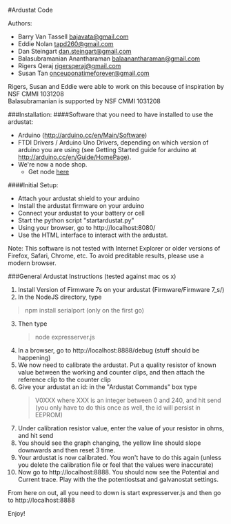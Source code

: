 #Ardustat Code

Authors:

- Barry Van Tassell <bajavata@gmail.com>
- Eddie Nolan <tapd260@gmail.com>
- Dan Steingart <dan.steingart@gmail.com>
- Balasubramanian Anantharaman <balaanantharaman@gmail.com>
- Rigers Qeraj <rigersqeraj@gmail.com>
- Susan Tan <onceuponatimeforever@gmail.com>

Rigers, Susan and Eddie were able to work on this because of inspiration by NSF CMMI 1031208  
Balasubramanian is supported by NSF CMMI 1031208

###Installation:
####Software that you need to have installed to use the ardustat:
- Arduino (http://arduino.cc/en/Main/Software)
- FTDI Drivers / Arduino Uno Drivers, depending on which version of arduino you are using (see Getting Started guide for arduino at http://arduino.cc/en/Guide/HomePage).
- We're now a node shop.  
   - Get node [here](http://nodejs.org/)

####Initial Setup:
- Attach your ardustat shield to your arduino
- Install the ardustat firmware on your arduino
- Connect your ardustat to your battery or cell
- Start the python script "startardustat.py"
- Using your browser, go to http://localhost:8080/
- Use the HTML interface to interact with the ardustat.

Note: This software is not tested with Internet Explorer or older versions of Firefox, Safari, Chrome, etc. To avoid preditable results, please use a modern browser.
	
###General Ardustat Instructions (tested against mac os x)
1. Install Version of Firmware 7s on your ardustat (Firmware/Firmware 7_s/)
2. In the NodeJS directory, type  
>npm install serialport (only on the first go)
3. Then type  
	>node expresserver.js
4. In a browser, go to http://localhost:8888/debug
	(stuff should be happening)
5. We now need to calibrate the ardustat.  Put a quality resistor of known value between the working and counter clips, and then attach the reference clip to the counter clip
6. Give your ardustat an id: in the "Ardustat Commands"  box type   
	 >V0XXX
	where XXX is an integer between 0 and 240, and hit send
	(you only have to do this once as well, the id will persist in EEPROM)
7. Under calibration resistor value, enter the value of your resistor in ohms, and hit send
8. You should see the graph changing, the yellow line should slope downwards and then reset 3 time. 
9. Your ardustat is now calibrated.  You won't have to do this again (unless you delete the calibration file or feel that the values were inaccurate)
10.  Now go to http://localhost:8888.  You should now see the Potential and Current trace.  Play with the the potentiostsat and galvanostat settings.
	
From here on out, all you need to down is start expresserver.js and then go to http://localhost:8888

Enjoy!

